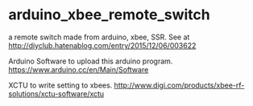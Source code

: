 # arduino_xbee_remote_switch
a remote switch made from arduino, xbee, SSR.
See at http://diyclub.hatenablog.com/entry/2015/12/06/003622

Arduino Software to upload this arduino program.
https://www.arduino.cc/en/Main/Software

XCTU to write setting to xbees.
http://www.digi.com/products/xbee-rf-solutions/xctu-software/xctu
